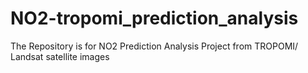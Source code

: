 # NO2-tropomi_prediction_analysis
The Repository is for NO2 Prediction Analysis Project from TROPOMI/ Landsat satellite images
